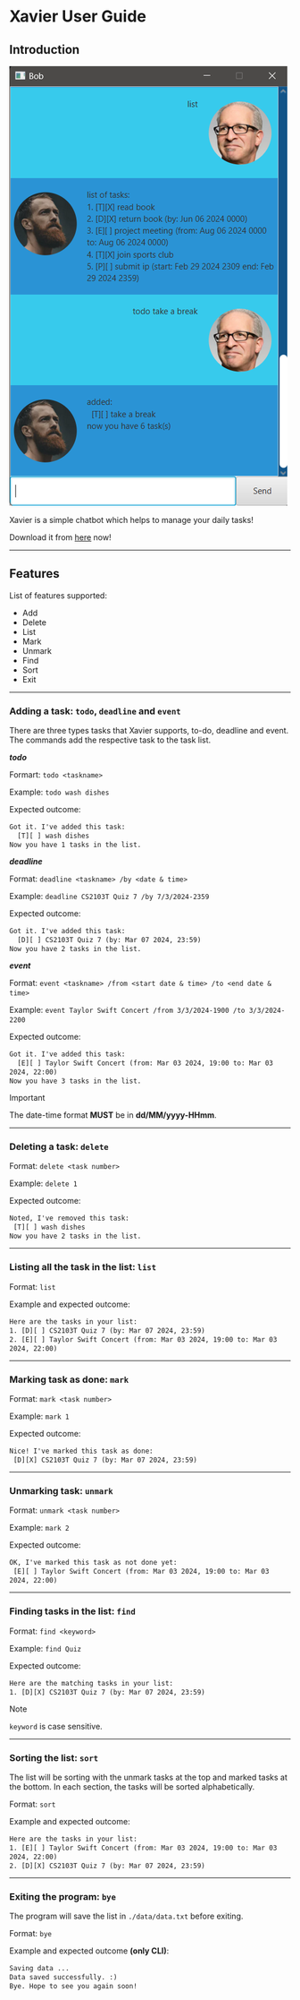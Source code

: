 # Xavier User Guide

## Introduction

![Ui](./Ui.png)

Xavier is a simple chatbot which helps to manage your daily tasks!

Download it from [<u>here</u>](https://github.com/shunjieee/ip/releases/download/A-Release/xavier.jar) now!

---
## Features 
List of features supported:
* Add
* Delete
* List
* Mark
* Unmark
* Find
* Sort
* Exit

---
### Adding a task: `todo`, `deadline` and `event`

There are three types tasks that Xavier supports, to-do, deadline and event. The commands add the respective task to the task list.

***todo***

Formart: 
`todo <taskname>`

Example:
`todo wash dishes`

Expected outcome:
```
Got it. I've added this task:
  [T][ ] wash dishes
Now you have 1 tasks in the list.
```

***deadline***

Format: 
`deadline <taskname> /by <date & time>`

Example:
`deadline CS2103T Quiz 7 /by 7/3/2024-2359`

Expected outcome:
```
Got it. I've added this task:
  [D][ ] CS2103T Quiz 7 (by: Mar 07 2024, 23:59)
Now you have 2 tasks in the list.
```

***event***

Format: 
`event <taskname> /from <start date & time> /to <end date & time>`

Example:
`event Taylor Swift Concert /from 3/3/2024-1900 /to 3/3/2024-2200`

Expected outcome:
```
Got it. I've added this task:
  [E][ ] Taylor Swift Concert (from: Mar 03 2024, 19:00 to: Mar 03 2024, 22:00)
Now you have 3 tasks in the list.
```

> [!IMPORTANT]
> The date-time format **MUST** be in **dd/MM/yyyy-HHmm**.

---
### Deleting a task: `delete`

Format:
`delete <task number>`

Example:
`delete 1`

Expected outcome:
```
Noted, I've removed this task:
 [T][ ] wash dishes
Now you have 2 tasks in the list.
```

---
### Listing all the task in the list: `list`

Format:
`list`

Example and expected outcome:
```
Here are the tasks in your list:
1. [D][ ] CS2103T Quiz 7 (by: Mar 07 2024, 23:59)
2. [E][ ] Taylor Swift Concert (from: Mar 03 2024, 19:00 to: Mar 03 2024, 22:00)
```

---
### Marking task as done: `mark`

Format:
`mark <task number>`

Example:
`mark 1`

Expected outcome:
```
Nice! I've marked this task as done:
 [D][X] CS2103T Quiz 7 (by: Mar 07 2024, 23:59)
```

---
### Unmarking task: `unmark`

Format:
`unmark <task number>`

Example:
`mark 2`

Expected outcome:
```
OK, I've marked this task as not done yet:
 [E][ ] Taylor Swift Concert (from: Mar 03 2024, 19:00 to: Mar 03 2024, 22:00)
```

---
### Finding tasks in the list: `find`

Format:
`find <keyword>`

Example:
`find Quiz`

Expected outcome:
```
Here are the matching tasks in your list:
1. [D][X] CS2103T Quiz 7 (by: Mar 07 2024, 23:59)
```
> [!NOTE]
> `keyword` is case sensitive.

---
### Sorting the list: `sort`

The list will be sorting with the unmark tasks at the top and marked tasks at the bottom. In each section, the tasks will be sorted alphabetically.

Format:
`sort`

Example and expected outcome:
```
Here are the tasks in your list:
1. [E][ ] Taylor Swift Concert (from: Mar 03 2024, 19:00 to: Mar 03 2024, 22:00)
2. [D][X] CS2103T Quiz 7 (by: Mar 07 2024, 23:59)
```

---
### Exiting the program: `bye`

The program will save the list in `./data/data.txt` before exiting.

Format: 
`bye`

Example and expected outcome **(only CLI)**:
```
Saving data ...
Data saved successfully. :)
Bye. Hope to see you again soon!
```
